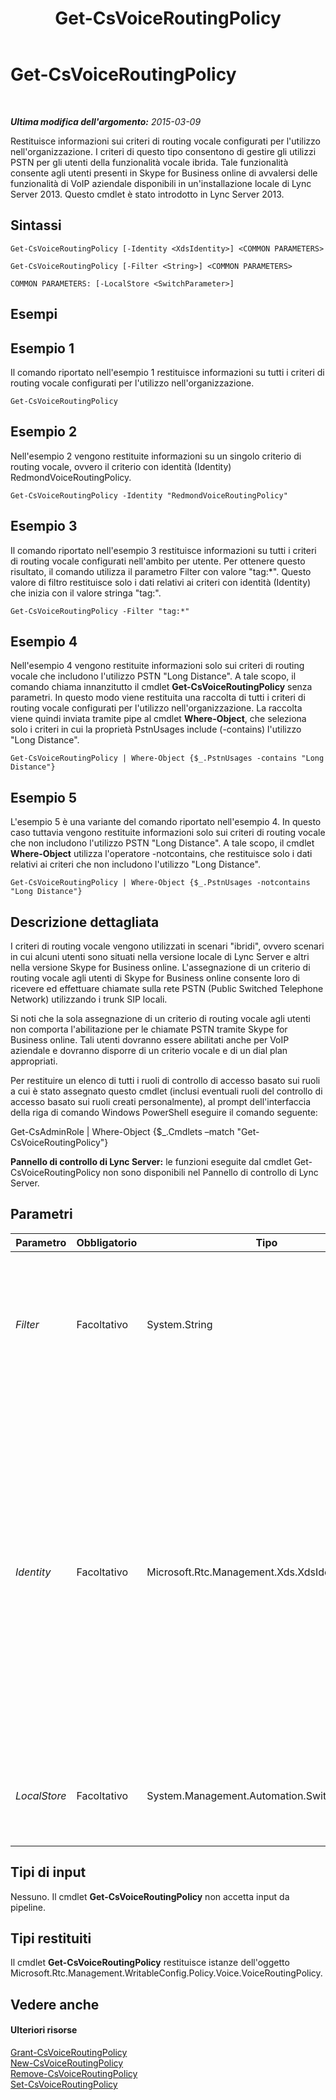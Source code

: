 ﻿---
title: Get-CsVoiceRoutingPolicy
TOCTitle: Get-CsVoiceRoutingPolicy
ms:assetid: 60245b7d-4e95-4925-aae5-c0fa1e9f38fc
ms:mtpsurl: https://technet.microsoft.com/it-it/library/JJ204940(v=OCS.15)
ms:contentKeyID: 49300734
ms.date: 08/24/2015
mtps_version: v=OCS.15
ms.translationtype: HT
---

# Get-CsVoiceRoutingPolicy

 

_**Ultima modifica dell'argomento:** 2015-03-09_

Restituisce informazioni sui criteri di routing vocale configurati per l'utilizzo nell'organizzazione. I criteri di questo tipo consentono di gestire gli utilizzi PSTN per gli utenti della funzionalità vocale ibrida. Tale funzionalità consente agli utenti presenti in Skype for Business online di avvalersi delle funzionalità di VoIP aziendale disponibili in un'installazione locale di Lync Server 2013. Questo cmdlet è stato introdotto in Lync Server 2013.

## Sintassi

    Get-CsVoiceRoutingPolicy [-Identity <XdsIdentity>] <COMMON PARAMETERS>

    Get-CsVoiceRoutingPolicy [-Filter <String>] <COMMON PARAMETERS>

    COMMON PARAMETERS: [-LocalStore <SwitchParameter>]

## Esempi

## Esempio 1

Il comando riportato nell'esempio 1 restituisce informazioni su tutti i criteri di routing vocale configurati per l'utilizzo nell'organizzazione.

    Get-CsVoiceRoutingPolicy

## Esempio 2

Nell'esempio 2 vengono restituite informazioni su un singolo criterio di routing vocale, ovvero il criterio con identità (Identity) RedmondVoiceRoutingPolicy.

    Get-CsVoiceRoutingPolicy -Identity "RedmondVoiceRoutingPolicy"

## Esempio 3

Il comando riportato nell'esempio 3 restituisce informazioni su tutti i criteri di routing vocale configurati nell'ambito per utente. Per ottenere questo risultato, il comando utilizza il parametro Filter con valore "tag:\*". Questo valore di filtro restituisce solo i dati relativi ai criteri con identità (Identity) che inizia con il valore stringa "tag:".

    Get-CsVoiceRoutingPolicy -Filter "tag:*"

## Esempio 4

Nell'esempio 4 vengono restituite informazioni solo sui criteri di routing vocale che includono l'utilizzo PSTN "Long Distance". A tale scopo, il comando chiama innanzitutto il cmdlet **Get-CsVoiceRoutingPolicy** senza parametri. In questo modo viene restituita una raccolta di tutti i criteri di routing vocale configurati per l'utilizzo nell'organizzazione. La raccolta viene quindi inviata tramite pipe al cmdlet **Where-Object**, che seleziona solo i criteri in cui la proprietà PstnUsages include (-contains) l'utilizzo "Long Distance".

    Get-CsVoiceRoutingPolicy | Where-Object {$_.PstnUsages -contains "Long Distance"}

## Esempio 5

L'esempio 5 è una variante del comando riportato nell'esempio 4. In questo caso tuttavia vengono restituite informazioni solo sui criteri di routing vocale che non includono l'utilizzo PSTN "Long Distance". A tale scopo, il cmdlet **Where-Object** utilizza l'operatore -notcontains, che restituisce solo i dati relativi ai criteri che non includono l'utilizzo "Long Distance".

    Get-CsVoiceRoutingPolicy | Where-Object {$_.PstnUsages -notcontains "Long Distance"}

## Descrizione dettagliata

I criteri di routing vocale vengono utilizzati in scenari "ibridi", ovvero scenari in cui alcuni utenti sono situati nella versione locale di Lync Server e altri nella versione Skype for Business online. L'assegnazione di un criterio di routing vocale agli utenti di Skype for Business online consente loro di ricevere ed effettuare chiamate sulla rete PSTN (Public Switched Telephone Network) utilizzando i trunk SIP locali.

Si noti che la sola assegnazione di un criterio di routing vocale agli utenti non comporta l'abilitazione per le chiamate PSTN tramite Skype for Business online. Tali utenti dovranno essere abilitati anche per VoIP aziendale e dovranno disporre di un criterio vocale e di un dial plan appropriati.

Per restituire un elenco di tutti i ruoli di controllo di accesso basato sui ruoli a cui è stato assegnato questo cmdlet (inclusi eventuali ruoli del controllo di accesso basato sui ruoli creati personalmente), al prompt dell'interfaccia della riga di comando Windows PowerShell eseguire il comando seguente:

Get-CsAdminRole | Where-Object {$\_.Cmdlets –match "Get-CsVoiceRoutingPolicy"}

**Pannello di controllo di Lync Server:** le funzioni eseguite dal cmdlet Get-CsVoiceRoutingPolicy non sono disponibili nel Pannello di controllo di Lync Server.

## Parametri


<table>
<colgroup>
<col style="width: 25%" />
<col style="width: 25%" />
<col style="width: 25%" />
<col style="width: 25%" />
</colgroup>
<thead>
<tr class="header">
<th>Parametro</th>
<th>Obbligatorio</th>
<th>Tipo</th>
<th>Descrizione</th>
</tr>
</thead>
<tbody>
<tr class="odd">
<td><p><em>Filter</em></p></td>
<td><p>Facoltativo</p></td>
<td><p>System.String</p></td>
<td><p>Consente di utilizzare i caratteri jolly per recuperare uno o più criteri di routing vocale. Per restituire ad esempio tutti i criteri configurati nell'ambito per utente, utilizzare la sintassi seguente:</p>
<p>-Filter &quot;tag:*&quot;</p></td>
</tr>
<tr class="even">
<td><p><em>Identity</em></p></td>
<td><p>Facoltativo</p></td>
<td><p>Microsoft.Rtc.Management.Xds.XdsIdentity</p></td>
<td><p>Identificatore univoco del criterio di routing vocale da recuperare. Per restituite il criterio globale, utilizzare la sintassi seguente:</p>
<p>-Identity global</p>
<p>Per restituire un criterio configurato nell'ambito del servizio, utilizzare una sintassi simile alla seguente:</p>
<p>-Identity &quot;RedmondVoiceRoutingPolicy&quot;</p>
<p>Non è possibile utilizzare caratteri jolly quando si specifica l'identità.</p>
<p>Se non vengono specificati né il parametro Identity né il parametro Filter, il cmdlet <strong>Get-CsVoiceRoutingPolicy</strong> restituisce tutti i criteri di routing vocale configurati per l'utilizzo nell'organizzazione.</p></td>
</tr>
<tr class="odd">
<td><p><em>LocalStore</em></p></td>
<td><p>Facoltativo</p></td>
<td><p>System.Management.Automation.SwitchParameter</p></td>
<td><p>Recupera i dati dei criteri vocale dalla replica locale dell'archivio di gestione centrale anziché direttamente dall'archivio di gestione centrale.</p></td>
</tr>
</tbody>
</table>


## Tipi di input

Nessuno. Il cmdlet **Get-CsVoiceRoutingPolicy** non accetta input da pipeline.

## Tipi restituiti

Il cmdlet **Get-CsVoiceRoutingPolicy** restituisce istanze dell'oggetto Microsoft.Rtc.Management.WritableConfig.Policy.Voice.VoiceRoutingPolicy.

## Vedere anche

#### Ulteriori risorse

[Grant-CsVoiceRoutingPolicy](grant-csvoiceroutingpolicy.md)  
[New-CsVoiceRoutingPolicy](new-csvoiceroutingpolicy.md)  
[Remove-CsVoiceRoutingPolicy](remove-csvoiceroutingpolicy.md)  
[Set-CsVoiceRoutingPolicy](set-csvoiceroutingpolicy.md)

